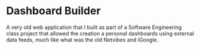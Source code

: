 # Dashboard Builder
A very old web application that I built as part of a Software Engineering class project that allowed the creation a personal dashboards using external data feeds, much like what was the old Netvibes and iGoogle.
